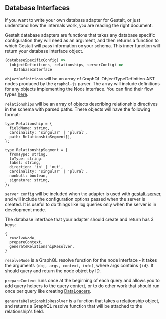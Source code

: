 Database Interfaces
-------------------

If you want to write your own database adapter for Gestalt, or just understand
how the internals work, you are reading the right document.

Gestalt database adapters are functions that takes any database specific
configuration they will need as an argument, and then returns a function to
which Gestalt will pass information on your schema.  This inner function will
return your database interface object.

```javascript
(databaseSpecificConfig) =>
  (objectDefinitions, relationships, serverConfig) =>
    DatabaseInterface
```

`objectDefinitions` will be an array of GraphQL ObjectTypeDefinition AST nodes
produced by the `graphql-js` parser.  The array will include definitions for any
objects implementing the Node interface. You can find their flow types
[here](//github.com/graphql/graphql-js/blob/master/src/language/ast.js).

`relationships` will be an array of objects describing relationship directives
in the schema with parsed paths.  These objects will have the following format:

```
type Relationship = {
  fieldName: string,
  cardinality: 'singular' | 'plural',
  path: RelationshipSegment[],
};

type RelationshipSegment = {
  fromType: string,
  toType: string,
  label: string,
  direction: 'in' | 'out',
  cardinality: 'singular' | 'plural',
  nonNull: boolean,
  signature: string,
};
```

`server config` will be included when the adapter is used with
[gestalt-server](//github.com/charlieschwabacher/gestalt/tree/master/packages/gestalt-server),
and will include the configuration options passed when the server is created.
It is useful to do things like log queries only when the server is in
development mode.

The database interface that your adapter should create and return has 3 keys:

```
{
  resolveNode,
  prepareContext,
  generateRelationshipResolver,
}
```

`resolveNode` is a GraphQL resolve function for the node interface - it takes
the arguments `(obj, args, context, info)`, where args contains `{id}`. It
should query and return the node object by ID.

`prepareContext` runs once at the beginning of each query and allows you to add
query helpers to the query context, or to do other work that should run
once per query like creating [DataLoaders](//github.com/facebook/dataloader).

`generateRelationshipResolver` is a function that takes a relationship object,
and returns a GraphQL resolve function that will be attached to the
relationship's field.
